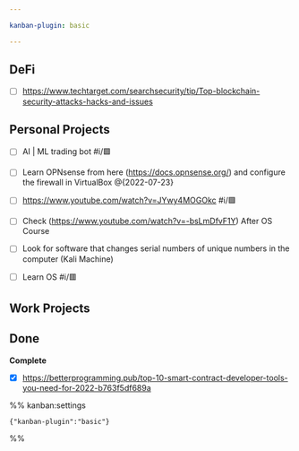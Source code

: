 ```yaml
---

kanban-plugin: basic

---
```


## DeFi

- [ ] https://www.techtarget.com/searchsecurity/tip/Top-blockchain-security-attacks-hacks-and-issues


## Personal Projects

- [ ] AI | ML trading bot #i/🟩
- [ ] Learn OPNsense from here (https://docs.opnsense.org/) and configure the firewall in VirtualBox @{2022-07-23}
- [ ] https://www.youtube.com/watch?v=JYwy4MOGOkc #i/🟩
- [ ] Check (https://www.youtube.com/watch?v=-bsLmDfvF1Y) After OS Course
- [ ] Look for software that changes serial numbers of unique numbers in the computer (Kali Machine)
- [ ] Learn OS #i/🟥


## Work Projects



## Done

**Complete**
- [x] https://betterprogramming.pub/top-10-smart-contract-developer-tools-you-need-for-2022-b763f5df689a




%% kanban:settings
```
{"kanban-plugin":"basic"}
```
%%
